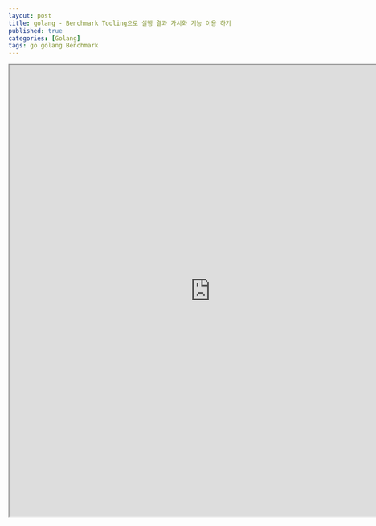 ```yaml
---
layout: post
title: golang - Benchmark Tooling으로 실행 결과 가시화 기능 이용 하기
published: true
categories: [Golang]
tags: go golang Benchmark
---
```

<iframe width="800" height="900" src="https://docs.google.com/document/d/e/2PACX-1vTvo7zheQ6eXV-jdrb1i9AY0L-s769Cmyd7K74wod0uESxfSc4enV9drT3UNSyCNZgi_jqS0RTmVC4S/pub?embedded=true"></iframe>    
  
